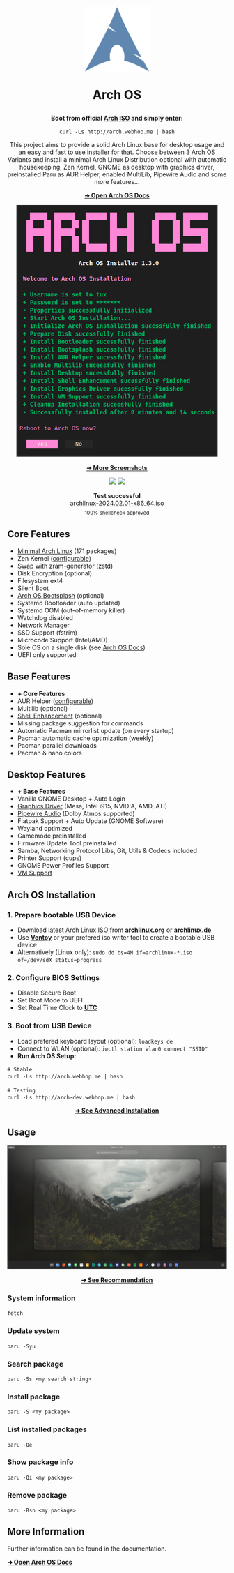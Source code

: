 <h1 align="center">
  <img src="./logo.svg" width="150" height="150"/>
  <p>Arch OS</p>
</h1>

<p align="center"><strong>Boot from official <a target="_blank" href="https://archlinux.org/download/">Arch ISO</a> and simply enter:</strong></p>

<div align="center">

```
curl -Ls http://arch.webhop.me | bash
```

<p align="center">
This project aims to provide a solid Arch Linux base for desktop usage and an easy and fast to use installer for that. Choose between 3 Arch OS Variants and install a minimal Arch Linux Distribution optional with automatic housekeeping, Zen Kernel, GNOME as desktop with graphics driver, preinstalled Paru as AUR Helper, enabled MultiLib, Pipewire Audio and some more features...
</p>

<p><b>

[➜ Open Arch OS Docs](DOCS.md)

</b></p>

</div>

<p align="center"><img src="./screenshots/installer_01.png" /></p>

<div align="center"><p><b>

[➜ More Screenshots](DOCS.md#screenshots)

</b></p></div>

<p align="center">
  <img src="https://img.shields.io/badge/MAINTAINED-YES-green?style=for-the-badge">
  <img src="https://img.shields.io/badge/License-GPL_v2-blue?style=for-the-badge">
</p>

<p align="center">
  <strong>Test successful</strong>
  <br>
  <a target="_blank" href="https://www.archlinux.de/releases/2024.02.01">archlinux-2024.02.01-x86_64.iso</a>
  <br>
  <sub>100% shellcheck approved</sub>
</p>

## Core Features

- [Minimal Arch Linux](DOCS.md#minimal-installation) (171 packages)
- Zen Kernel ([configurable](DOCS.md#installation-properties))
- [Swap](DOCS.md#swap) with zram-generator (zstd)
- Disk Encryption (optional)
- Filesystem ext4
- Silent Boot
- [Arch OS Bootsplash](https://github.com/murkl/plymouth-theme-arch-os) (optional)
- Systemd Bootloader (auto updated)
- Systemd OOM (out-of-memory killer)
- Watchdog disabled
- Network Manager
- SSD Support (fstrim)
- Microcode Support (Intel/AMD)
- Sole OS on a single disk (see [Arch OS Docs](DOCS.md#partitions-layout))
- UEFI only supported

## Base Features

- **+ Core Features**
- AUR Helper ([configurable](DOCS.md#installation-properties))
- Multilib (optional)
- [Shell Enhancement](DOCS.md#shell-enhancement) (optional)
- Missing package suggestion for commands
- Automatic Pacman mirrorlist update (on every startup)
- Pacman automatic cache optimization (weekly)
- Pacman parallel downloads
- Pacman & nano colors

## Desktop Features

- **+ Base Features**
- Vanilla GNOME Desktop + Auto Login
- [Graphics Driver](DOCS.md#install-graphics-driver-manually) (Mesa, Intel i915, NVIDIA, AMD, ATI)
- [Pipewire Audio](DOCS.md#for-audiophiles) (Dolby Atmos supported)
- Flatpak Support + Auto Update (GNOME Software)
- Wayland optimized
- Gamemode preinstalled
- Firmware Update Tool preinstalled
- Samba, Networking Protocol Libs, Git, Utils & Codecs included
- Printer Support (cups)
- GNOME Power Profiles Support
- [VM Support](DOCS.md#vm-support)

## Arch OS Installation

### 1. Prepare bootable USB Device

- Download latest Arch Linux ISO from **[archlinux.org](https://www.archlinux.org/download)** or **[archlinux.de](https://www.archlinux.de/download)**
- Use **[Ventoy](https://www.ventoy.net/en/download.html)** or your prefered iso writer tool to create a bootable USB device
- Alternatively (Linux only): `sudo dd bs=4M if=archlinux-*.iso of=/dev/sdX status=progress`

### 2. Configure BIOS Settings

- Disable Secure Boot
- Set Boot Mode to UEFI
- Set Real Time Clock to **[UTC](https://time.is/de/UTC)**

### 3. Boot from USB Device

- Load prefered keyboard layout (optional): `loadkeys de`
- Connect to WLAN (optional): `iwctl station wlan0 connect "SSID"`
- **Run Arch OS Setup:**

```
# Stable
curl -Ls http://arch.webhop.me | bash

# Testing
curl -Ls http://arch-dev.webhop.me | bash
```

<div align="center">

**[➜ See Advanced Installation](DOCS.md#installation-properties)**

</div>

## Usage

<div align="center">

<p><img src="./screenshots/desktop.jpg" /></p>

**[➜ See Recommendation](DOCS.md#recommendation)**

</div>

### System information

```
fetch
```

### Update system

```
paru -Syu
```

### Search package

```
paru -Ss <my search string>
```

### Install package

```
paru -S <my package>
```

### List installed packages

```
paru -Qe
```

### Show package info

```
paru -Qi <my package>
```

### Remove package

```
paru -Rsn <my package>
```

## More Information

Further information can be found in the documentation.

**[➜ Open Arch OS Docs](DOCS.md)**
